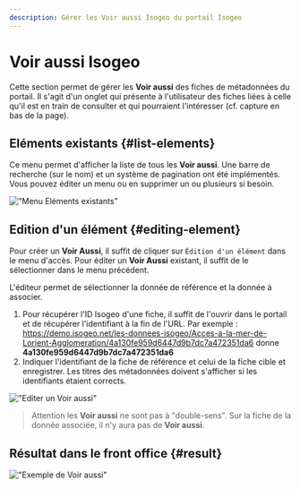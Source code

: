 ```yaml
---
description: Gérer les Voir aussi Isogeo du portail Isogeo
---
```

# Voir aussi Isogeo

Cette section permet de gérer les **Voir aussi** des fiches de métadonnées du portail.
Il s'agit d'un onglet qui présente à l'utilisateur des fiches liées à celle qu'il est en train de consulter et qui pourraient l'intéresser (cf. capture en bas de la page).

## Eléments existants {#list-elements}

Ce menu permet d'afficher la liste de tous les **Voir aussi**. Une barre de recherche (sur le nom) et un système de pagination ont été implémentés. Vous pouvez éditer un menu ou en supprimer un ou plusieurs si besoin.

!["Menu Eléments existants"](/assets/back_list_saw.png)

## Edition d'un élément {#editing-element}

Pour créer un **Voir Aussi**, il suffit de cliquer sur `Édition d'un élément` dans le menu d'accès. Pour éditer un **Voir Aussi** existant, il suffit de le sélectionner dans le menu précédent.

L'éditeur permet de sélectionner la donnée de référence et la donnée à associer.

1. Pour récupérer l'ID Isogeo d'une fiche, il suffit de l'ouvrir dans le portail et de récupérer l'identifiant à la fin de l'URL. Par exemple : https://demo.isogeo.net/les-donnees-isogeo/Acces-a-la-mer-de-Lorient-Agglomeration/4a130fe959d6447d9b7dc7a472351da6 donne **4a130fe959d6447d9b7dc7a472351da6**
2. Indiquer l'identifiant de la fiche de référence et celui de la fiche cible et enregistrer. Les titres des métadonnées doivent s'afficher si les identifiants étaient corrects.


!["Editer un Voir aussi"](/assets/back_edit_saw.png)

> Attention les **Voir aussi** ne sont pas à "double-sens". Sur la fiche de la donnée associée, il n'y aura pas de **Voir aussi**.

## Résultat dans le front office {#result}

!["Exemple de  Voir aussi"](/assets/front_metadata_isogeo_saw.png)